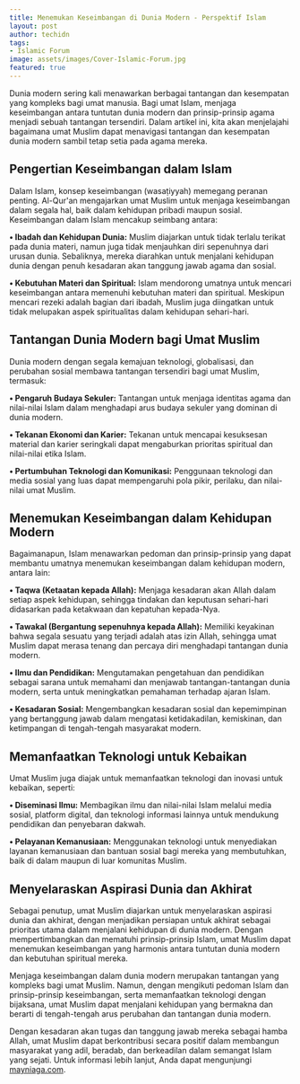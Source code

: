 ```yaml
---
title: Menemukan Keseimbangan di Dunia Modern - Perspektif Islam
layout: post
author: techidn
tags:
- Islamic Forum
image: assets/images/Cover-Islamic-Forum.jpg
featured: true
---
```


Dunia modern sering kali menawarkan berbagai tantangan dan kesempatan yang kompleks bagi umat manusia. Bagi umat Islam, menjaga keseimbangan antara tuntutan dunia modern dan prinsip-prinsip agama menjadi sebuah tantangan tersendiri. Dalam artikel ini, kita akan menjelajahi bagaimana umat Muslim dapat menavigasi tantangan dan kesempatan dunia modern sambil tetap setia pada agama mereka.

## Pengertian Keseimbangan dalam Islam
Dalam Islam, konsep keseimbangan (wasaṭiyyah) memegang peranan penting. Al-Qur'an mengajarkan umat Muslim untuk menjaga keseimbangan dalam segala hal, baik dalam kehidupan pribadi maupun sosial. Keseimbangan dalam Islam mencakup seimbang antara:

**•	Ibadah dan Kehidupan Dunia:** Muslim diajarkan untuk tidak terlalu terikat pada dunia materi, namun juga tidak menjauhkan diri sepenuhnya dari urusan dunia. Sebaliknya, mereka diarahkan untuk menjalani kehidupan dunia dengan penuh kesadaran akan tanggung jawab agama dan sosial.

**•	Kebutuhan Materi dan Spiritual:** Islam mendorong umatnya untuk mencari keseimbangan antara memenuhi kebutuhan materi dan spiritual. Meskipun mencari rezeki adalah bagian dari ibadah, Muslim juga diingatkan untuk tidak melupakan aspek spiritualitas dalam kehidupan sehari-hari.

## Tantangan Dunia Modern bagi Umat Muslim
Dunia modern dengan segala kemajuan teknologi, globalisasi, dan perubahan sosial membawa tantangan tersendiri bagi umat Muslim, termasuk:

**•	Pengaruh Budaya Sekuler:** Tantangan untuk menjaga identitas agama dan nilai-nilai Islam dalam menghadapi arus budaya sekuler yang dominan di dunia modern.

**•	Tekanan Ekonomi dan Karier:** Tekanan untuk mencapai kesuksesan material dan karier seringkali dapat mengaburkan prioritas spiritual dan nilai-nilai etika Islam.

**•	Pertumbuhan Teknologi dan Komunikasi:** Penggunaan teknologi dan media sosial yang luas dapat mempengaruhi pola pikir, perilaku, dan nilai-nilai umat Muslim.

## Menemukan Keseimbangan dalam Kehidupan Modern
Bagaimanapun, Islam menawarkan pedoman dan prinsip-prinsip yang dapat membantu umatnya menemukan keseimbangan dalam kehidupan modern, antara lain:

**•	Taqwa (Ketaatan kepada Allah):** Menjaga kesadaran akan Allah dalam setiap aspek kehidupan, sehingga tindakan dan keputusan sehari-hari didasarkan pada ketakwaan dan kepatuhan kepada-Nya.

**•	Tawakal (Bergantung sepenuhnya kepada Allah):** Memiliki keyakinan bahwa segala sesuatu yang terjadi adalah atas izin Allah, sehingga umat Muslim dapat merasa tenang dan percaya diri menghadapi tantangan dunia modern.

**•	Ilmu dan Pendidikan:** Mengutamakan pengetahuan dan pendidikan sebagai sarana untuk memahami dan menjawab tantangan-tantangan dunia modern, serta untuk meningkatkan pemahaman terhadap ajaran Islam.

**•	Kesadaran Sosial:** Mengembangkan kesadaran sosial dan kepemimpinan yang bertanggung jawab dalam mengatasi ketidakadilan, kemiskinan, dan ketimpangan di tengah-tengah masyarakat modern.

## Memanfaatkan Teknologi untuk Kebaikan
Umat Muslim juga diajak untuk memanfaatkan teknologi dan inovasi untuk kebaikan, seperti:

**•	Diseminasi Ilmu:** Membagikan ilmu dan nilai-nilai Islam melalui media sosial, platform digital, dan teknologi informasi lainnya untuk mendukung pendidikan dan penyebaran dakwah.

**•	Pelayanan Kemanusiaan:** Menggunakan teknologi untuk menyediakan layanan kemanusiaan dan bantuan sosial bagi mereka yang membutuhkan, baik di dalam maupun di luar komunitas Muslim.

## Menyelaraskan Aspirasi Dunia dan Akhirat
Sebagai penutup, umat Muslim diajarkan untuk menyelaraskan aspirasi dunia dan akhirat, dengan menjadikan persiapan untuk akhirat sebagai prioritas utama dalam menjalani kehidupan di dunia modern. Dengan mempertimbangkan dan mematuhi prinsip-prinsip Islam, umat Muslim dapat menemukan keseimbangan yang harmonis antara tuntutan dunia modern dan kebutuhan spiritual mereka.

Menjaga keseimbangan dalam dunia modern merupakan tantangan yang kompleks bagi umat Muslim. Namun, dengan mengikuti pedoman Islam dan prinsip-prinsip keseimbangan, serta memanfaatkan teknologi dengan bijaksana, umat Muslim dapat menjalani kehidupan yang bermakna dan berarti di tengah-tengah arus perubahan dan tantangan dunia modern.

Dengan kesadaran akan tugas dan tanggung jawab mereka sebagai hamba Allah, umat Muslim dapat berkontribusi secara positif dalam membangun masyarakat yang adil, beradab, dan berkeadilan dalam semangat Islam yang sejati. Untuk informasi lebih lanjut, Anda dapat mengunjungi [mayniaga.com](http://mayniaga.com).
